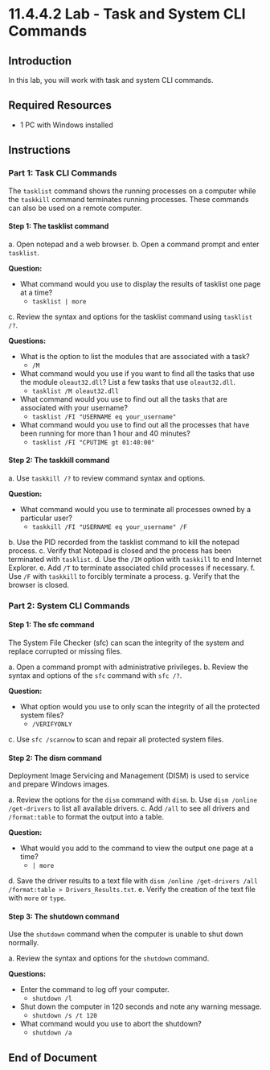 # 11.4.4.2 Lab - Task and System CLI Commands

## Introduction
In this lab, you will work with task and system CLI commands.

## Required Resources
- 1 PC with Windows installed

## Instructions

### Part 1: Task CLI Commands

The `tasklist` command shows the running processes on a computer while the `taskkill` command terminates running processes. These commands can also be used on a remote computer.

#### Step 1: The tasklist command
a. Open notepad and a web browser.
b. Open a command prompt and enter `tasklist`.

**Question:**
- What command would you use to display the results of tasklist one page at a time?
  - `tasklist | more`

c. Review the syntax and options for the tasklist command using `tasklist /?`.

**Questions:**
- What is the option to list the modules that are associated with a task?
  - `/M`
- What command would you use if you want to find all the tasks that use the module `oleaut32.dll`? List a few tasks that use `oleaut32.dll`.
  - `tasklist /M oleaut32.dll`
- What command would you use to find out all the tasks that are associated with your username?
  - `tasklist /FI "USERNAME eq your_username"`
- What command would you use to find out all the processes that have been running for more than 1 hour and 40 minutes?
  - `tasklist /FI "CPUTIME gt 01:40:00"`

#### Step 2: The taskkill command
a. Use `taskkill /?` to review command syntax and options.

**Question:**
- What command would you use to terminate all processes owned by a particular user?
  - `taskkill /FI "USERNAME eq your_username" /F`

b. Use the PID recorded from the tasklist command to kill the notepad process.
c. Verify that Notepad is closed and the process has been terminated with `tasklist`.
d. Use the `/IM` option with `taskkill` to end Internet Explorer.
e. Add `/T` to terminate associated child processes if necessary.
f. Use `/F` with `taskkill` to forcibly terminate a process.
g. Verify that the browser is closed.

### Part 2: System CLI Commands

#### Step 1: The sfc command
The System File Checker (sfc) can scan the integrity of the system and replace corrupted or missing files.

a. Open a command prompt with administrative privileges.
b. Review the syntax and options of the `sfc` command with `sfc /?`.

**Question:**
- What option would you use to only scan the integrity of all the protected system files?
  - `/VERIFYONLY`

c. Use `sfc /scannow` to scan and repair all protected system files.

#### Step 2: The dism command
Deployment Image Servicing and Management (DISM) is used to service and prepare Windows images.

a. Review the options for the `dism` command with `dism`.
b. Use `dism /online /get-drivers` to list all available drivers.
c. Add `/all` to see all drivers and `/format:table` to format the output into a table.

**Question:**
- What would you add to the command to view the output one page at a time?
  - `| more`

d. Save the driver results to a text file with `dism /online /get-drivers /all /format:table > Drivers_Results.txt`.
e. Verify the creation of the text file with `more` or `type`.

#### Step 3: The shutdown command
Use the `shutdown` command when the computer is unable to shut down normally.

a. Review the syntax and options for the `shutdown` command.

**Questions:**
- Enter the command to log off your computer.
  - `shutdown /l`
- Shut down the computer in 120 seconds and note any warning message.
  - `shutdown /s /t 120`
- What command would you use to abort the shutdown?
  - `shutdown /a`

## End of Document
